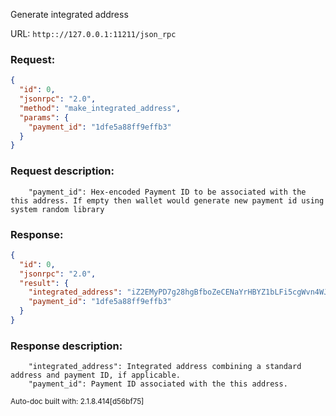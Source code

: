 Generate integrated address

URL: ```http:://127.0.0.1:11211/json_rpc```
### Request: 
```json
{
  "id": 0,
  "jsonrpc": "2.0",
  "method": "make_integrated_address",
  "params": {
    "payment_id": "1dfe5a88ff9effb3"
  }
}
```
### Request description: 
```
    "payment_id": Hex-encoded Payment ID to be associated with the this address. If empty then wallet would generate new payment id using system random library

```
### Response: 
```json
{
  "id": 0,
  "jsonrpc": "2.0",
  "result": {
    "integrated_address": "iZ2EMyPD7g28hgBfboZeCENaYrHBYZ1bLFi5cgWvn4WJLaxfgs4kqG6cJi9ai2zrXWSCpsvRXit14gKjeijx6YPCLJEv6Fx4rVm1hdAGQFis",
    "payment_id": "1dfe5a88ff9effb3"
  }
}
```
### Response description: 
```
    "integrated_address": Integrated address combining a standard address and payment ID, if applicable.
    "payment_id": Payment ID associated with the this address.

```
<sub>Auto-doc built with: 2.1.8.414[d56bf75]</sub>